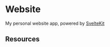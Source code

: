 # Website

My personal website app, powered by [SvelteKit]

## Resources

[SvelteKit]: https://github.com/sveltejs/kit
